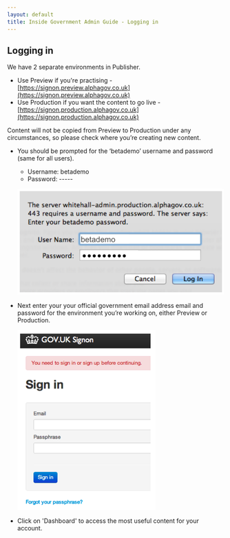 ```yaml
---
layout: default
title: Inside Government Admin Guide - Logging in
---
```


## Logging in


We have 2 separate environments in Publisher.

* Use Preview if you're practising - [https://signon.preview.alphagov.co.uk](https://signon.preview.alphagov.co.uk)
* Use Production if you want the content to go live - [https://signon.production.alphagov.co.uk](https://signon.production.alphagov.co.uk)

Content will not be copied from Preview to Production under any circumstances, so please check where you’re creating new content.

* You should be prompted for the ‘betademo’ username and password (same for all users).

   * Username: betademo
   * Password: -----

   ![Get an account 5](get-an-account-5.png)
   
* Next enter your your official government email address email and password for the environment you’re working on, either Preview or Production.

   ![Logging in 1](logging-in.png)
  
* Click on 'Dashboard' to access the most useful content for your account.


